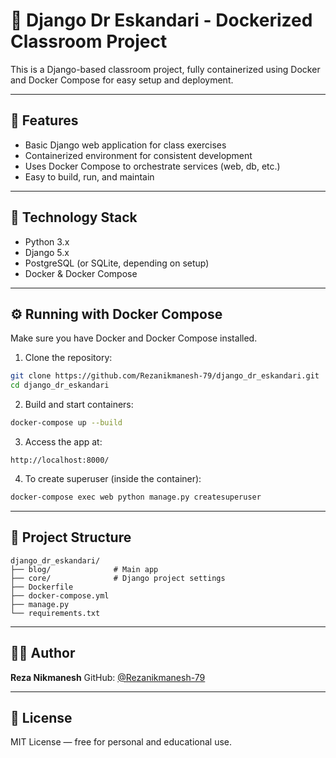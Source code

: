 # 🐳 Django Dr Eskandari - Dockerized Classroom Project

This is a Django-based classroom project, fully containerized using Docker and Docker Compose for easy setup and deployment.

---

## 🚀 Features

- Basic Django web application for class exercises  
- Containerized environment for consistent development  
- Uses Docker Compose to orchestrate services (web, db, etc.)  
- Easy to build, run, and maintain  

---

## 🧰 Technology Stack

- Python 3.x  
- Django 5.x  
- PostgreSQL (or SQLite, depending on setup)  
- Docker & Docker Compose  

---

## ⚙️ Running with Docker Compose

Make sure you have Docker and Docker Compose installed.

1. Clone the repository:

```bash
git clone https://github.com/Rezanikmanesh-79/django_dr_eskandari.git
cd django_dr_eskandari
````

2. Build and start containers:

```bash
docker-compose up --build
```

3. Access the app at:

```
http://localhost:8000/
```

4. To create superuser (inside the container):

```bash
docker-compose exec web python manage.py createsuperuser
```

---

## 📂 Project Structure

```
django_dr_eskandari/
├── blog/              # Main app
├── core/              # Django project settings
├── Dockerfile
├── docker-compose.yml
├── manage.py
└── requirements.txt
```

---

## 👨‍💻 Author

**Reza Nikmanesh**
GitHub: [@Rezanikmanesh-79](https://github.com/Rezanikmanesh-79)

---

## 📝 License

MIT License — free for personal and educational use.


